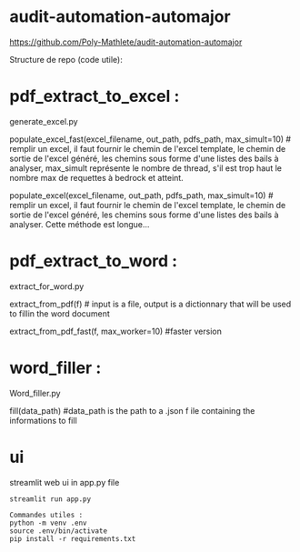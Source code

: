 # audit-automation-automajor
https://github.com/Poly-Mathlete/audit-automation-automajor

Structure de repo (code utile):

# pdf_extract_to_excel :
generate_excel.py

populate_excel_fast(excel_filename, out_path, pdfs_path, max_simult=10) # remplir un excel, il faut fournir le chemin de l'excel template, le chemin de sortie de l'excel généré, les chemins sous forme d'une listes des bails à analyser, max_simult représente le nombre de thread, s'il est trop haut le nombre max de requettes à bedrock et atteint.

populate_excel(excel_filename, out_path, pdfs_path, max_simult=10) # remplir un excel, il faut fournir le chemin de l'excel template, le chemin de sortie de l'excel généré, les chemins sous forme d'une listes des bails à analyser. Cette méthode est longue...
    
# pdf_extract_to_word :
extract_for_word.py

extract_from_pdf(f) # input is a file, output is a dictionnary that will be used to fillin the word document

extract_from_pdf_fast(f, max_worker=10) #faster version
    
# word_filler :
Word_filler.py

fill(data_path) #data_path is the path to a .json f ile containing the informations to fill

# ui

streamlit web ui in app.py file
```
streamlit run app.py
```

```
Commandes utiles :
python -m venv .env
source .env/bin/activate
pip install -r requirements.txt
```
